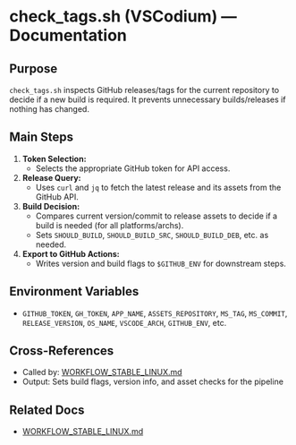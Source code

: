 # check_tags.sh (VSCodium) — Documentation

## Purpose
`check_tags.sh` inspects GitHub releases/tags for the current repository to decide if a new build is required. It prevents unnecessary builds/releases if nothing has changed.

## Main Steps
1. **Token Selection:**
   - Selects the appropriate GitHub token for API access.
2. **Release Query:**
   - Uses `curl` and `jq` to fetch the latest release and its assets from the GitHub API.
3. **Build Decision:**
   - Compares current version/commit to release assets to decide if a build is needed (for all platforms/archs).
   - Sets `SHOULD_BUILD`, `SHOULD_BUILD_SRC`, `SHOULD_BUILD_DEB`, etc. as needed.
4. **Export to GitHub Actions:**
   - Writes version and build flags to `$GITHUB_ENV` for downstream steps.

## Environment Variables
- `GITHUB_TOKEN`, `GH_TOKEN`, `APP_NAME`, `ASSETS_REPOSITORY`, `MS_TAG`, `MS_COMMIT`, `RELEASE_VERSION`, `OS_NAME`, `VSCODE_ARCH`, `GITHUB_ENV`, etc.

## Cross-References
- Called by: [WORKFLOW_STABLE_LINUX.md](./WORKFLOW_STABLE_LINUX.md)
- Output: Sets build flags, version info, and asset checks for the pipeline

## Related Docs
- [WORKFLOW_STABLE_LINUX.md](./WORKFLOW_STABLE_LINUX.md)

